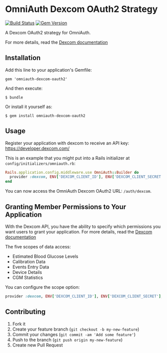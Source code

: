 # OmniAuth Dexcom OAuth2 Strategy

[![Build Status](https://travis-ci.org/bartimaeus/omniauth-dexcom-oauth2.svg?branch=master)](https://travis-ci.org/bartimaeus/omniauth-dexcom-oauth2)
[![Gem Version](https://badge.fury.io/rb/omniauth-dexcom-oauth2.svg)](https://badge.fury.io/rb/omniauth-dexcom-oauth2)

A Dexcom OAuth2 strategy for OmniAuth.

For more details, read the [Dexcom documentation](https://developer.dexcom.com/authentication)

## Installation

Add this line to your application's Gemfile:

    gem 'omniauth-dexcom-oauth2'

And then execute:

    $ bundle

Or install it yourself as:

    $ gem install omniauth-dexcom-oauth2

## Usage

Register your application with dexcom to receive an API key: https://developer.dexcom.com/

This is an example that you might put into a Rails initializer at `config/initializers/omniauth.rb`:

```ruby
Rails.application.config.middleware.use OmniAuth::Builder do
  provider :dexcom, ENV['DEXCOM_CLIENT_ID'], ENV['DEXCOM_CLIENT_SECRET'], :scope => 'offline_access'
end
```

You can now access the OmniAuth Dexcom OAuth2 URL: `/auth/dexcom`.

## Granting Member Permissions to Your Application

With the Dexcom API, you have the ability to specify which permissions you want users to grant your application.
For more details, read the [Dexcom documentation](https://developer.dexcom.com/scopes-access)

The five scopes of data access:

- Estimated Blood Glucose Levels
- Calibration Data
- Events Entry Data
- Device Details
- CGM Statistics

You can configure the scope option:

```ruby
provider :dexcom, ENV['DEXCOM_CLIENT_ID'], ENV['DEXCOM_CLIENT_SECRET'], :scope => 'offline_access'
```

## Contributing

1.  Fork it
2.  Create your feature branch (`git checkout -b my-new-feature`)
3.  Commit your changes (`git commit -am 'Add some feature'`)
4.  Push to the branch (`git push origin my-new-feature`)
5.  Create new Pull Request
